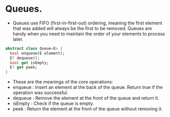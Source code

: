 # Queues.
- Queues use FIFO (first-in-first-out) ordering, meaning the first element that was added will always be the first to be removed. Queues are handy when you need to maintain the order of your elements to process later.
```dart
abstract class Queue<E> {
  bool enqueue(E element);
  E? dequeue();
  bool get isEmpty;
  E? get peek;
}
```
- These are the meanings of the core operations:
 - enqueue : Insert an element at the back of the queue. Return true if the operation was successful.
 - dequeue : Remove the element at the front of the queue and return it.
 - isEmpty : Check if the queue is empty.
 - peek : Return the element at the front of the queue without removing it.